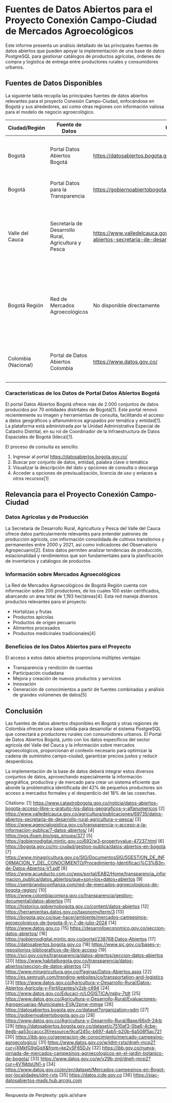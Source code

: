 # Fuentes de Datos Abiertos para el Proyecto Conexión Campo-Ciudad de Mercados Agroecológicos

Este informe presenta un análisis detallado de las principales fuentes de datos abiertos que pueden apoyar la implementación de una base de datos PostgreSQL para gestionar catálogos de productos agrícolas, órdenes de compra y logística de entrega entre productores rurales y consumidores urbanos.

## Fuentes de Datos Disponibles

La siguiente tabla recopila las principales fuentes de datos abiertos relevantes para el proyecto Conexión Campo-Ciudad, enfocándose en Bogotá y sus alrededores, así como otras regiones con información valiosa para el modelo de negocio agroecológico.

| Ciudad/Región | Fuente de Datos | URL de Acceso | Tipo de Datos | Categoría | Frecuencia de Actualización | Formato |
|---------------|-----------------|---------------|---------------|-----------|----------------------------|---------|
| Bogotá | Portal Datos Abiertos Bogotá | https://datosabiertos.bogota.gov.co/ | Datos geográficos, culturales, de inversión, estadísticos de la capital | Multisectorial (incluye agricultura y comercio) | Variable según conjunto de datos | Múltiples formatos de descarga[1] |
| Bogotá | Portal Datos para la Transparencia | https://gobiernoabiertobogota.gov.co/transparencia | Datos gubernamentales y de gestión pública | Transparencia, gestión pública | Periódica (no especificada) | No especificado[1] |
| Valle del Cauca | Secretaría de Desarrollo Rural, Agricultura y Pesca | https://www.valledelcauca.gov.co/agricultura/publicaciones/69735/datos-abiertos-secretaria-de-desarrollo-rural-agricultura-y-pesca/ | Consolidados agrícolas por municipios de cultivos transitorios y permanentes (2000-2021), Indicadores del Observatorio Agropecuario | Agricultura y desarrollo rural | Anual (con actualizaciones en septiembre 2023 y 2024) | No especificado[2] |
| Bogotá Región | Red de Mercados Agroecológicos | No disponible directamente | Información sobre productores agroecológicos, hortalizas, frutas, productos apícolas, pecuarios, alimentos procesados, medicinales | Agricultura ecológica | No especificada | No especificado[4] |
| Colombia (Nacional) | Portal de Datos Abiertos Colombia | https://www.datos.gov.co/ | Datos multisectoriales (incluye datos agrícolas, comerciales y logísticos) | Multisectorial | Variable según conjunto de datos | CSV, JSON, XML entre otros[5] |

### Características de los Datos de Portal Datos Abiertos Bogotá

El portal Datos Abiertos Bogotá ofrece más de 2.000 conjuntos de datos producidos por 70 entidades distritales de Bogotá[1]. Este portal renovó recientemente su imagen y herramientas de consulta, facilitando el acceso a datos geográficos y alfanuméricos agrupados por temática y entidad[1]. La plataforma está administrada por la Unidad Administrativa Especial de Catastro Distrital, en su rol de Coordinador de la Infraestructura de Datos Espaciales de Bogotá (Ideca)[1].

El proceso de consulta es sencillo:
1. Ingresar al portal https://datosabiertos.bogota.gov.co/
2. Buscar por conjunto de datos, entidad, palabra clave o temática
3. Visualizar la descripción del dato y opciones de consulta o descarga
4. Acceder a opciones de previsualización, licencia de uso y enlaces a otros recursos[1]

## Relevancia para el Proyecto Conexión Campo-Ciudad

### Datos Agrícolas y de Producción

La Secretaría de Desarrollo Rural, Agricultura y Pesca del Valle del Cauca ofrece datos particularmente relevantes para entender patrones de producción agrícola, con información consolidada de cultivos transitorios y permanentes entre 2000 y 2021, así como indicadores del Observatorio Agropecuario[2]. Estos datos permiten analizar tendencias de producción, estacionalidad y rendimientos que son fundamentales para la planificación de inventarios y catálogos de productos.

### Información sobre Mercados Agroecológicos

La Red de Mercados Agroecológicos de Bogotá Región cuenta con información sobre 200 productores, de los cuales 100 están certificados, abarcando un área total de 1,193 hectáreas[4]. Esta red maneja diversos productos relevantes para el proyecto:
- Hortalizas y frutas
- Productos apícolas
- Productos de origen pecuario
- Alimentos procesados
- Productos medicinales tradicionales[4]

### Beneficios de los Datos Abiertos para el Proyecto

El acceso a estos datos abiertos proporciona múltiples ventajas:
- Transparencia y rendición de cuentas
- Participación ciudadana
- Mejora y creación de nuevos productos y servicios
- Innovación
- Generación de conocimientos a partir de fuentes combinadas y análisis de grandes volúmenes de datos[5]

## Conclusión

Las fuentes de datos abiertos disponibles en Bogotá y otras regiones de Colombia ofrecen una base sólida para desarrollar el sistema PostgreSQL que conectará a productores rurales con consumidores urbanos. El Portal de Datos Abiertos Bogotá, junto con los datos específicos del sector agrícola del Valle del Cauca y la información sobre mercados agroecológicos, proporcionan el contexto necesario para optimizar la cadena de suministro campo-ciudad, garantizar precios justos y reducir desperdicios.

La implementación de la base de datos deberá integrar estos diversos conjuntos de datos, aprovechando especialmente la información geográfica, productiva y de mercado para crear un sistema eficiente que aborde la problemática identificada del 42% de pequeños productores sin acceso a mercados formales y el desperdicio del 18% de las cosechas.

Citations:
[1] https://www.catastrobogota.gov.co/noticia/datos-abiertos-bogota-acceso-libre-y-gratuito-los-datos-geograficos-y-alfanumericos
[2] https://www.valledelcauca.gov.co/agricultura/publicaciones/69735/datos-abiertos-secretaria-de-desarrollo-rural-agricultura-y-pesca/
[3] https://www.agencialogistica.gov.co/transparencia-y-acceso-a-la-informacion-publica/7-datos-abiertos/
[4] https://pgs.ifoam.bio/pgs_groups/377
[5] https://gobiernodigital.mintic.gov.co/692/w3-propertyvalue-47237.html
[6] https://bogota.gov.co/mi-ciudad/gestion-publica/datos-abiertos-en-bogota
[7] https://www.minagricultura.gov.co/SIG/DocumentosSIG/5GESTION_DE_INFORMACION_Y_DEL_CONOCIMIENTO/Procedimiento-Identificaci%C3%B3n-de-Datos-Abiertos-V1.pdf
[8] https://www.acueducto.com.co/wps/portal/EAB2/Home/transparencia_informacion_publica/datos_abiertos/que+son+los+datos+abiertos
[9] https://sembrandoconfianza.com/red-de-mercados-agroecologicos-de-bogota-region/
[10] https://www.colombiacompra.gov.co/transparencia/gestion-documental/datos-abiertos
[11] https://historico.gobiernobogota.gov.co/content/datos-abiertos
[12] https://herramientas.datos.gov.co/taxonomy/term/3
[13] https://bogota.gov.co/que-hacer/ambiente/mercados-campesinos-agroecologicos-de-bogota-6-y-7-de-julio-2024
[14] https://www.datos.gov.co
[15] https://desarrolloeconomico.gov.co/seccion-datos-abiertos/
[16] https://gobiernodigital.mintic.gov.co/portal/238768:Datos-Abiertos
[17] https://datosabiertos.bogota.gov.co
[18] https://www.sic.gov.co/bases-y-repositorios-bibliograficos-de-libre-acceso
[19] https://scj.gov.co/es/transparencia/datos-abiertos/seccion-datos-abiertos
[20] https://www.habitatbogota.gov.co/transparencia/datos-abiertos/seccion-de-datos-abiertos
[21] https://www.minagricultura.gov.co/Paginas/Datos-Abiertos.aspx
[22] https://es.semrush.com/trending-websites/co/transportation-and-logistics
[23] https://www.datos.gov.co/Agricultura-y-Desarrollo-Rural/Datos-Abiertos-Agricola-y-Fertilizantes/y2zk-c694
[24] https://www.datos.gov.co/Educaci-n/LOGISTICA/npby-7tdt
[25] https://www.datos.gov.co/Agricultura-y-Desarrollo-Rural/Evaluaciones-Agropecuarias-Municipales-EVA/2pnw-mmge
[26] https://datosabiertos.bogota.gov.co/dataset?organization=sdm
[27] https://gobiernoabiertobogota.gov.co
[28] https://www.datos.gov.co/Agricultura-y-Desarrollo-Rural/Base/66x9-24rb
[29] https://datosabiertos.bogota.gov.co/dataset/c7510af3-0ba6-4cbe-8edb-aa53ccaccc3f/resource/9caf245c-b697-4ab5-b20b-6a508f5ac721
[30] https://jbb.gov.co/generacion-de-conocimiento/mercado-campesino-agroecologico/
[31] https://www.datos.gov.co/w/jdnt-rxts/dneh-mcp2?cur=jXMkfG9gGqX&from=ke2ySF65DJv
[32] https://jbb.gov.co/nueva-jornada-de-mercados-campesinos-agroecologicos-en-el-jardin-botanico-de-bogota/
[33] https://www.datos.gov.co/w/v29b-znjj/dneh-mcp2?cur=4V1MdsUN1-s
[34] https://www.datos.gov.co/en/en/dataset/Mercados-campesinos-en-Bogot-por-localidades/jdnt-rxts
[35] https://datos.icde.gov.co
[36] https://siac-datosabiertos-mads.hub.arcgis.com

---
Respuesta de Perplexity: pplx.ai/share
